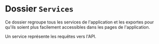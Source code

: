 # Dossier `Services`
Ce dossier regroupe tous les services de l'application et les exportes pour qu'ils soient plus facilement accessibles dans les pages de l'application.

Un service représente les requêtes vers l'API.
